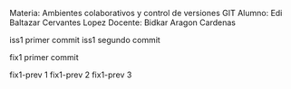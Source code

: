 Materia: Ambientes colaborativos y control de versiones GIT
Alumno: Edi Baltazar Cervantes Lopez
Docente: Bidkar Aragon Cardenas

iss1 primer commit
iss1 segundo commit

fix1 primer commit

fix1-prev 1
fix1-prev 2
fix1-prev 3